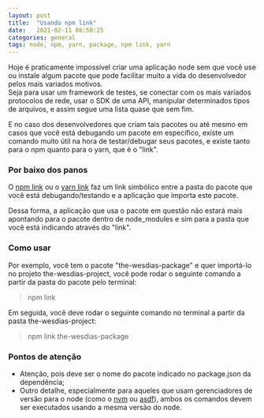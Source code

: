 ```yaml
---
layout: post
title:  "Usando npm link"
date:   2021-02-11 08:50:25
categories: general
tags: node, npm, yarn, package, npm link, yarn
---
```

Hoje é praticamente impossível criar uma aplicação node sem que você use ou instale algum pacote que pode facilitar muito a vida do desenvolvedor pelos mais variados motivos.  
Seja para usar um framework de testes, se conectar com os mais variados protocolos de rede, usar o SDK de uma API, manipular determinados tipos de arquivos, e assim segue uma lista quase que sem fim.  
  
E no caso dos desenvolvedores que criam tais pacotes ou até mesmo em casos que você está debugando um pacote em específico, existe um comando muito útil na hora de testar/debugar seus pacotes, e existe tanto para o npm quanto para o yarn, que é o "link".  
  
### Por baixo dos panos
O [npm link](https://docs.npmjs.com/cli/v6/commands/npm-link/) ou o [yarn link](https://classic.yarnpkg.com/en/docs/cli/link/) faz um link simbólico entre a pasta do pacote que você está debugando/testando e a aplicação que importa este pacote.  
  
Dessa forma, a aplicação que usa o pacote em questão não estará mais apontando para o pacote dentro de node_modules e sim para a pasta que você está indicando através do "link".


### Como usar

Por exemplo, você tem o pacote "the-wesdias-package" e quer importá-lo no projeto the-wesdias-project, você pode rodar o seguinte comando a partir da pasta do pacote pelo terminal:  
>npm link  
  
Em seguida, você deve rodar o seguinte comando no terminal a partir da pasta the-wesdias-project: 
>npm link the-wesdias-package  
  
### Pontos de atenção  
*   Atenção, pois deve ser o nome do pacote indicado no package.json da dependência;  
*   Outro detalhe, especialmente para aqueles que usam gerenciadores de versão para o node (como o [nvm](https://github.com/nvm-sh/nvm) ou [asdf](https://github.com/asdf-vm/asdf)), ambos os comandos devem ser executados usando a mesma versão do node.
